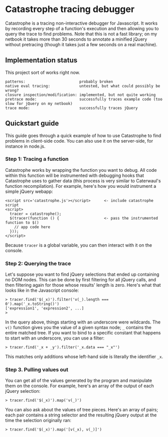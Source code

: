 # Catastrophe tracing debugger

Catastrophe is a tracing non-interactive debugger for Javascript. It works by recording every step of a function's execution and then allowing you to query the trace to find problems. Note
that this is not a fast library; on my netbook it takes more than 30 seconds to annotate a minified jQuery without pretracing (though it takes just a few seconds on a real machine).

## Implementation status

This project sort of works right now.

    patterns:                        probably broken
    native eval tracing:             untested, but what could possibly be wrong?
    closure inspection/modification: implemented, but not quite working
    pretrace mode:                   successfully traces example code (too slow for jQuery on my netbook)
    trace mode:                      successfully traces jQuery

## Quickstart guide

This guide goes through a quick example of how to use Catastrophe to find problems in client-side code. You can also use it on the server-side, for instance in node.js.

### Step 1: Tracing a function

  Catastrophe works by wrapping the function you want to debug. All code within this function will be instrumented with debugging hooks that Catastrophe uses to gather data (this process is
  very similar to Caterwaul's function recompilation). For example, here's how you would instrument a simple jQuery webapp:

    <script src='catastrophe.js'></script>      <- include catastrophe script
    <script>
      tracer = catastrophe();
      $(tracer(function () {                    <- pass the instrumented function to $()
        // app code here
      }));
    </script>

Because `tracer` is a global variable, you can then interact with it on the console.

### Step 2: Querying the trace

Let's suppose you want to find jQuery selections that ended up containing no DOM nodes. This can be done by first filtering for all jQuery calls, and then filtering again for those whose
results' length is zero. Here's what that looks like in the Javascript console:

    > tracer.find('$(_x)').filter('v(_).length === 0').map('_x.toString()')
    ['expression1', 'expression2', ...]
    >

In the query above, things starting with an underscore were wildcards. The `v()` function gives you the value of a given syntax node; `_` contains the entire matched tree. If you want to
bind to a specific constant that happens to start with an underscore, you can use a filter:

    > tracer.find('_x + _y').filter('_x.data === "_x"')

This matches only additions whose left-hand side is literally the identifier `_x`.

### Step 3. Pulling values out

You can get all of the values generated by the program and manipulate them on the console. For example, here's an array of the output of each jQuery selection:

    > tracer.find('$(_x)').map('v(_)')

You can also ask about the values of tree pieces. Here's an array of pairs; each pair contains a string selector and the resulting jQuery output at the time the selection originally ran:

    > tracer.find('$(_x)').map('[v(_x), v(_)]')